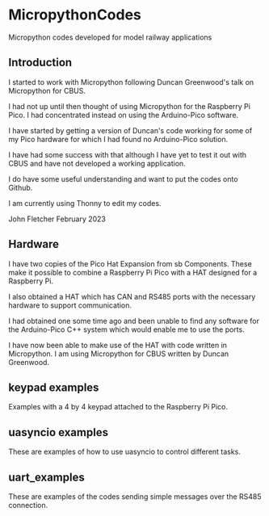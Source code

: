 # MicropythonCodes
 Micropython codes developed for model railway applications

## Introduction

I started to work with Micropython following Duncan Greenwood's talk on Micropython for CBUS.

I had not up until then thought of using Micropython for the Raspberry Pi Pico. I had concentrated instead on using the Arduino-Pico software.

I have started by getting a version of Duncan's code working for some of my Pico hardware for which I had found no Arduino-Pico solution.

I have had some success with that although I have yet to test it out with CBUS and have not developed a working application.

I do have some useful understanding and want to put the codes onto Github.

I am currently using Thonny to edit my codes.

John Fletcher February 2023

## Hardware

I have two copies of the Pico Hat Expansion from sb Components. These make it possible to combine a Raspberry Pi Pico with a HAT designed for a Raspberry Pi.

I also obtained a HAT which has CAN and RS485 ports with the necessary hardware to support communication.

I had obtained one some time ago and been unable to find any software for the Arduino-Pico C++ system which would enable me to use the ports.

I have now been able to make use of the HAT with code written in Micropython. I am using Micropython for CBUS written by Duncan Greenwood.

## keypad examples

Examples with a 4 by 4 keypad attached to the Raspberry Pi Pico.

## uasyncio examples

These are examples of how to use uasyncio to control different tasks.

## uart_examples

These are examples of the codes sending simple messages over the RS485 connection.
